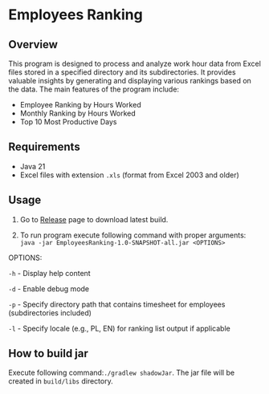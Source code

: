 # Employees Ranking

## Overview

This program is designed to process and analyze work hour data from Excel files stored in a specified directory and its subdirectories. It provides valuable insights by generating and displaying various rankings based on the data. The main features of the program include:

- Employee Ranking by Hours Worked
- Monthly Ranking by Hours Worked
- Top 10 Most Productive Days

## Requirements

- Java 21
- Excel files with extension `.xls` (format from Excel 2003 and older)

## Usage

1. Go to [Release](https://github.com/ewedj/EmployeesRanking/releases/) page to download latest build.

2. To run program execute following command with proper arguments:
`java -jar EmployeesRanking-1.0-SNAPSHOT-all.jar <OPTIONS>`

OPTIONS:

`-h` - Display help content

`-d` - Enable debug mode

`-p` - Specify directory path that contains timesheet for employees (subdirectories included)

`-l` - Specify locale (e.g., PL, EN) for ranking list output if applicable

## How to build jar

Execute following command:`./gradlew shadowJar`. The jar file will be created in `build/libs` directory. 